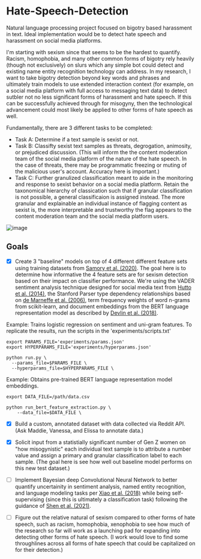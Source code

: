 # Hate-Speech-Detection
 Natural language processing project focused on bigotry based harassment in text. Ideal implementation would be to detect hate speech and harassment on social media platforms.

I'm starting with sexism since that seems to be the hardest to quantify. Racism, homophobia, and many other common forms of bigotry rely heavily (though not exclusively) on slurs which any simple bot could detect and existing name entity recognition technology can address. In my research, I want to take bigotry detection beyond key words and phrases and ultimately train models to use extended interaction context (for example, on a social media platform with full access to messaging text data) to detect sutbler not no less significant forms of harassment and hate speech. If this can be successfully achieved through for misogyny, then the technological advancement could most likely be applied to other forms of hate speech as well.

Fundamentally, there are 3 different tasks to be completed:
- Task A: Determine if a text sample is sexist or not. 
- Task B: Classifty sexist text samples as threats, degrogation, animosity, or prejudiced discussion. (This will inform the the content moderation team of the social media platform of the nature of the hate speech. In the case of threats, there may be programmatic freezing or muting of the malicious user's account. Accuracy here is important.)
- Task C: Further granulized classification meant to aide in the monitoring and response to sexist behavior on a social media platform. Retain the taxonomical hierarchy of classication such that if granular classification is not possible, a general classificaion is assigned instead. The more granular and explainable an individual instance of flagging content as sexist is, the more interpretable and trustworthy the flag appears to the content moderation team and the social media platform users. 

  
![image](https://github.com/RoseEsquivel/Hate-Speech-Detection/assets/100469804/fdb5123d-e037-4e3e-9f2c-7e59409035c3)


## Goals

- [x] Create 3 "baseline" models on top of 4 different different feature sets using training datasets from [Samory et al. (2020)](https://arxiv.org/abs/2004.12764).  The goal here is to determine how informative the 4 feature sets are for sexism detection based on their impact on classifier performance. We're using the VADER sentiment analysis technique designed for social media text from [Hutto et al. (2014)](http://eegilbert.org/papers/icwsm14.vader.hutto.pdf), the Stanford Parser type dependency relationships based on [de Marneffe et al. (2006)](https://nlp.stanford.edu/~wcmac/papers/td-lrec06.pdf), term frequency weights of word n-grams from scikit-learn, and document embeddings from the BERT language representation model as described by [Devlin et al. (2018)](https://arxiv.org/abs/1810.04805).

Example: Trains logistic regression on sentiment and uni-gram features. To replicate the results, run the scripts in the 'experiments/scripts.txt'
```
export PARAMS_FILE='experiments/params.json'
export HYPERPARAMS_FILE='experiments/hyperparams.json'

python run.py \
  --params_file=$PARAMS_FILE \
  --hyperparams_file=$HYPERPARAMS_FILE \
```


Example: Obtains pre-trained BERT language representation model embeddings.
```
export DATA_FILE=/path/data.csv

python run_bert_feature_extraction.py \
	--data_file=$DATA_FILE \
```


- [x] Build a custom, annotated dataset with data collected via Reddit API. (Ask Maddie, Vanessa, and Elissa to annotate data.)
- [x] Solicit input from a statistially significant number of Gen Z women on "how misogynistic" each individual text sample is to attribute a number value and assign a primary and granular classification label to each sample. (The goal here is see how well out baseline model performs on this new test dataset.)
- [ ] Implement Bayesian deep Convolutional Neural Network to better quantify uncertainity in sentiment analysis, named entity recognition, and language modeling tasks per [Xiao et al. (2018)](https://arxiv.org/abs/1811.07253) while being self-supervising (since this is ultimately a classification task) following the guidance of [Shen et al. (2021)](https://arxiv.org/abs/2102.08946).
- [ ] Figure out the relative natural of sexism compared to other forms of hate speech, such as racism, homophobia, xenophobia to see how much of the research so far will work as a launching pad for expanding into detecting other forms of hate speech. (I work would love to find some throughlines across all forms of hate speech that could be capitalized on for their detection.)

